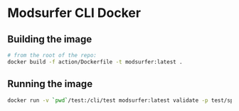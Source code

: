 # Modsurfer CLI Docker

## Building the image

```sh
# from the root of the repo:
docker build -f action/Dockerfile -t modsurfer:latest .
```

## Running the image

```sh
docker run -v `pwd`/test:/cli/test modsurfer:latest validate -p test/spidermonkey.wasm -c test/mod.yaml
```
